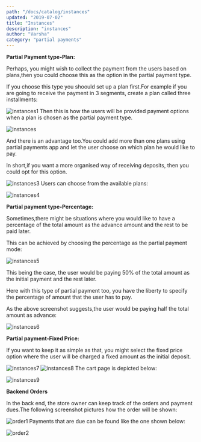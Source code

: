 ```yaml
---
path: "/docs/catalog/instances"
updated: "2019-07-02"
title: "Instances"
description: "instances"
author: "Varsha"
category: "partial payments"
---
```


**Partial Payment type-Plan:**

Perhaps, you might wish to collect the payment from the users based on plans,then you could choose this as the option in the partial payment type.

If you choose this type you shoould set up a plan first.For example if you are going to receive the payment in 3 segments, create a plan called three installments:

![instances1](https://raw.githubusercontent.com/j2store/doc-images/master//partial-payments/instances/app_partialpaymentplantypeback.png)
Then this is how the users will be provided payment options when a plan is chosen as the partial payment type.

![instances](https://raw.githubusercontent.com/j2store/doc-images/master//partial-payments/instances/app_partialpaymentplantypefront.png)

And there is an advantage too.You could add more than one plans using partial payments app and let the user choose on which plan he would like to pay.

In short,if you want a more organised way of receiving deposits, then you could opt for this option.

![instances3](https://raw.githubusercontent.com/j2store/doc-images/master//partial-payments/instances/app_partialpayment2plansback.png)
Users can choose from the available plans:

![instances4](https://raw.githubusercontent.com/j2store/doc-images/master//partial-payments/instances/app_partialpayment2plansfront.png)

**Partial payment type-Percentage:**

Sometimes,there might be situations where you would like to have a percentage of the total amount as the advance amount and the rest to be paid later.

This can be achieved by choosing the percentage as the partial payment mode:


![instances5](https://raw.githubusercontent.com/j2store/doc-images/master//partial-payments/instances/app_partialpaymentpercentageback.png)

This being the case, the user would be paying 50% of the total amount as the initial  payment and the rest later.

Here with this type of partial payment too, you have the liberty to specify the percentage of amount that the user has to pay.

As the above screenshot suggests,the user would be paying half the total amount as advance:

![instances6](https://raw.githubusercontent.com/j2store/doc-images/master//partial-payments/instances/app_partialpaymentpercentagefront.png)

**Partial payment-Fixed Price:**

If you want to keep it as simple as that, you might select the fixed price option where the user will be charged a fixed amount as the initial deposit.

![instances7](https://raw.githubusercontent.com/j2store/doc-images/master//partial-payments/instances/app_partialpaymentfixedback.png)
![instances8](https://raw.githubusercontent.com/j2store/doc-images/master//partial-payments/instances/app_partialpaymentfixedfront.png)
The cart page is depicted below:

![instances9](https://raw.githubusercontent.com/j2store/doc-images/master//partial-payments/instances/app_partialpaymentcartpage.png)

**Backend Orders**

In the back end, the store owner can keep track of the orders and payment dues.The following screenshot pictures how the order will be shown:

![order1](https://raw.githubusercontent.com/j2store/doc-images/master//partial-payments/instances/app_partialpaymentorder1.png)
Payments that are due can be found like the one shown below:


![order2](https://raw.githubusercontent.com/j2store/doc-images/master//partial-payments/instances/app_partialpaymentorder2.png)
